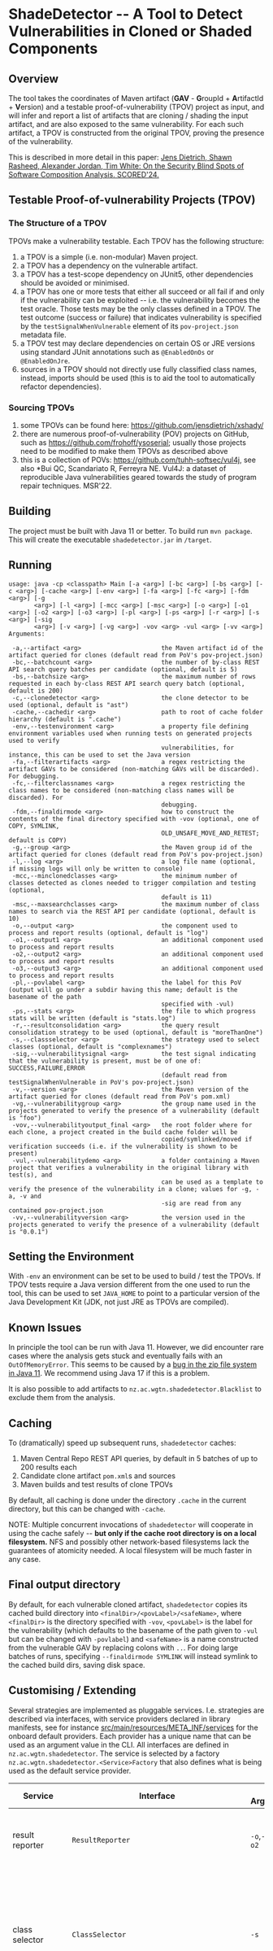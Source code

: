 # ShadeDetector -- A Tool to Detect Vulnerabilities in Cloned or Shaded Components

## Overview

The tool takes the coordinates of Maven artifact (**GAV** - **G**roupId + **A**rtifactId + **V**ersion) and a testable proof-of-vulnerability (TPOV) project as input,
and will infer and report a list of artifacts that are cloning / shading the input artifact, and are also exposed to the same vulnerability. For each such artifact,
a TPOV is constructed from the original TPOV, proving the presence of the vulnerability.

This is described in more detail in this paper: [Jens Dietrich, Shawn Rasheed, Alexander Jordan, Tim White: On the Security Blind Spots of Software Composition Analysis. SCORED'24.](https://arxiv.org/abs/2306.05534)

## Testable Proof-of-vulnerability Projects (TPOV)

### The Structure of a TPOV

TPOVs make a vulnerability testable. Each TPOV has the following structure:

1. a TPOV is a simple (i.e. non-modular) Maven project.
2. a TPOV has a dependency on the vulnerable artifact.
3. a TPOV has a test-scope dependency on JUnit5, other dependencies should be avoided or minimised.
4. a TPOV has one or more tests that either all succeed or all fail if and only if the vulnerability can be exploited -- i.e. the vulnerability becomes the test oracle. Those tests may be the only classes defined in a TPOV. The test outcome (success or failure) that indicates vulnerability is specified by the `testSignalWhenVulnerable` element of its `pov-project.json` metadata file.
5. a TPOV test may declare dependencies on certain OS or JRE versions using standard JUnit annotations such as `@EnabledOnOs` or `@EnabledOnJre`.
6. sources in a TPOV should not directly use fully classified class names, instead, imports should be used (this is to aid the tool to automatically refactor dependencies).

### Sourcing TPOVs

1. some TPOVs can be found here: https://github.com/jensdietrich/xshady/
2. there are numerous proof-of-vulnerability (POV) projects on GitHub, such as https://github.com/frohoff/ysoserial; usually those projects need to be modified to make them TPOVs as described above
3. this is a collection of POVs: https://github.com/tuhh-softsec/vul4j, see also *Bui QC, Scandariato R, Ferreyra NE. Vul4J: a dataset of reproducible Java vulnerabilities geared towards the study of program repair techniques. MSR'22.

## Building

The project must be built with Java 11 or better. To build run `mvn package`. This will create the executable `shadedetector.jar` in `/target`.

## Running

```
usage: java -cp <classpath> Main [-a <arg>] [-bc <arg>] [-bs <arg>] [-c <arg>] [-cache <arg>] [-env <arg>] [-fa <arg>] [-fc <arg>] [-fdm <arg>] [-g
       <arg>] [-l <arg>] [-mcc <arg>] [-msc <arg>] [-o <arg>] [-o1 <arg>] [-o2 <arg>] [-o3 <arg>] [-pl <arg>] [-ps <arg>] [-r <arg>] [-s <arg>] [-sig
       <arg>] [-v <arg>] [-vg <arg>] -vov <arg> -vul <arg> [-vv <arg>]
Arguments:

 -a,--artifact <arg>                      the Maven artifact id of the artifact queried for clones (default read from PoV's pov-project.json)
 -bc,--batchcount <arg>                   the number of by-class REST API search query batches per candidate (optional, default is 5)
 -bs,--batchsize <arg>                    the maximum number of rows requested in each by-class REST API search query batch (optional, default is 200)
 -c,--clonedetector <arg>                 the clone detector to be used (optional, default is "ast")
 -cache,--cachedir <arg>                  path to root of cache folder hierarchy (default is ".cache")
 -env,--testenvironment <arg>             a property file defining environment variables used when running tests on generated projects used to verify
                                          vulnerabilities, for instance, this can be used to set the Java version
 -fa,--filterartifacts <arg>              a regex restricting the artifact GAVs to be considered (non-matching GAVs will be discarded). For debugging.
 -fc,--filterclassnames <arg>             a regex restricting the class names to be considered (non-matching class names will be discarded). For
                                          debugging.
 -fdm,--finaldirmode <arg>                how to construct the contents of the final directory specified with -vov (optional, one of COPY, SYMLINK,
                                          OLD_UNSAFE_MOVE_AND_RETEST; default is COPY)
 -g,--group <arg>                         the Maven group id of the artifact queried for clones (default read from PoV's pov-project.json)
 -l,--log <arg>                           a log file name (optional, if missing logs will only be written to console)
 -mcc,--minclonedclasses <arg>            the minimum number of classes detected as clones needed to trigger compilation and testing (optional,
                                          default is 11)
 -msc,--maxsearchclasses <arg>            the maximum number of class names to search via the REST API per candidate (optional, default is 10)
 -o,--output <arg>                        the component used to process and report results (optional, default is "log")
 -o1,--output1 <arg>                      an additional component used to process and report results
 -o2,--output2 <arg>                      an additional component used to process and report results
 -o3,--output3 <arg>                      an additional component used to process and report results
 -pl,--povlabel <arg>                     the label for this PoV (output will go under a subdir having this name; default is the basename of the path
                                          specified with -vul)
 -ps,--stats <arg>                        the file to which progress stats will be written (default is "stats.log")
 -r,--resultconsolidation <arg>           the query result consolidation strategy to be used (optional, default is "moreThanOne")
 -s,--classselector <arg>                 the strategy used to select classes (optional, default is "complexnames")
 -sig,--vulnerabilitysignal <arg>         the test signal indicating that the vulnerability is present, must be of one of: SUCCESS,FAILURE,ERROR
                                          (default read from testSignalWhenVulnerable in PoV's pov-project.json)
 -v,--version <arg>                       the Maven version of the artifact queried for clones (default read from PoV's pom.xml)
 -vg,--vulnerabilitygroup <arg>           the group name used in the projects generated to verify the presence of a vulnerability (default is "foo")
 -vov,--vulnerabilityoutput_final <arg>   the root folder where for each clone, a project created in the build cache folder will be
                                          copied/symlinked/moved if verification succeeds (i.e. if the vulnerability is shown to be present)
 -vul,--vulnerabilitydemo <arg>           a folder containing a Maven project that verifies a vulnerability in the original library with test(s), and
                                          can be used as a template to verify the presence of the vulnerability in a clone; values for -g, -a, -v and
                                          -sig are read from any contained pov-project.json
 -vv,--vulnerabilityversion <arg>         the version used in the projects generated to verify the presence of a vulnerability (default is "0.0.1")
```

## Setting the Environment

With `-env` an environment can be set to be used to build / test the TPOVs. If TPOV tests require a Java version different from the one used to run the tool, this can be used to set `JAVA_HOME` to point to a particular version of the Java Development Kit (JDK, not just JRE as TPOVs are compiled).

## Known Issues

In principle the tool can be run with Java 11. However, we did encounter rare cases where the analysis gets stuck and eventually fails with an `OutOfMemoryError`. This seems to be caused by a [bug in the zip file system in Java 11](https://bugs.openjdk.org/browse/JDK-7143743). We recommend using Java 17 if this is a problem.

It is also possible to add artifacts to `nz.ac.wgtn.shadedetector.Blacklist` to exclude them from the analysis.

## Caching

To (dramatically) speed up subsequent runs, `shadedetector` caches:
1. Maven Central Repo REST API queries, by default in 5 batches of up to 200 results each
2. Candidate clone artifact `pom.xml`s and sources
3. Maven builds and test results of clone TPOVs

By default, all caching is done under the directory `.cache` in the current directory, but this can be changed with `-cache`.

NOTE: Multiple concurrent invocations of `shadedetector` will cooperate in using the cache safely -- **but only if the cache root directory is on a local filesystem.** NFS and possibly other network-based filesystems lack the guarantees of atomicity needed. A local filesystem will be much faster in any case.

## Final output directory

By default, for each vulnerable cloned artifact, `shadedetector` copies its cached build directory into `<finalDir>/<povLabel>/<safeName>`, where `<finalDir>` is the directory specified with `-vov`, `<povLabel>` is the label for the vulnerability (which defaults to the basename of the path given to `-vul` but can be changed with `-povlabel`) and `<safeName>` is a name constructed from the vulnerable GAV by replacing colons with `..`. For doing large batches of runs, specifying `--finaldirmode SYMLINK` will instead symlink to the cached build dirs, saving disk space.

## Customising / Extending

Several strategies are implemented as pluggable services. I.e. strategies are described via interfaces, with service providers declared in library manifests, see for instance [src/main/resources/META_INF/services](src/main/resources/META_INF/services) for the onboard default providers. Each provider has a unique name that can be used as an argument value in the CLI. All interfaces are defined in `nz.ac.wgtn.shadedetector`. The service is selected by a factory `nz.ac.wgtn.shadedetector.<Service>Factory` that also defines what is being used as the default service provider.

| Service     | Interface   | CLI Argument(s) | Description                                                                                                  | Default |
| ----------- | ----------- | -----------     |--------------------------------------------------------------------------------------------------------------|  ----------- |
| result reporter      | `ResultReporter`  | `-o`,`-o1`,`-o2`,`-o2` | consumes analysis results, e.g. to generate reports                                                          | report results using standard *log4j* logging |
| class selector       | `ClassSelector`  | `-s` | selects the classes from the input artifact to be used to query Maven for potential clones                   | pick 10 classes with the highest number of camel case tokens (i.e. complex class names) |
| clone detector       | `CloneDetector`  | `-c` | the clone detector used to compare two source code files (from the input artifact and a potential clone)     | custom AST-based clone detection that ignores comments and package names in type references |
| consolidation strategy | `ArtifactSearchResultConsolidationStrategy` | `-r` | the strategy used to consolidate artifact sets obtained by REST queries for a single class into a single set | an artifact must appear in at least two sets |

Some services can be customised further by setting properties (corresponding to bean properties in the respective service provider classes). For instance, consider the following arguments setting up output reporting:

```
  -o csv.details?dir=results/details/CVE-2022-45688-commonstext -o1 csv.summary?file=results/summary-CVE-2022-45688-commonstext.csv
```

This sets up two reporters named `csv.details` (corresponding to `nz.ac.wgtn.shadedetector.resultreporting.CSVDetailedResultReporter`) and `csv.summary` (corresponding to `nz.ac.wgtn.shadedetector.resultreporting.CSVSummaryResultReporter`), respectively. This is followed by a configuration consisting of &-separated key-value pairs, setting properties of the respective instance. In this case, the files / folders where reports are to be generated are set.

